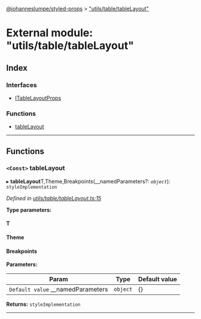 [@johanneslumpe/styled-props](../README.md) > ["utils/table/tableLayout"](../modules/_utils_table_tablelayout_.md)

# External module: "utils/table/tableLayout"

## Index

### Interfaces

* [ITableLayoutProps](../interfaces/_utils_table_tablelayout_.itablelayoutprops.md)

### Functions

* [tableLayout](_utils_table_tablelayout_.md#tablelayout)

---

## Functions

<a id="tablelayout"></a>

### `<Const>` tableLayout

▸ **tableLayout**T,Theme,Breakpoints(__namedParameters?: *`object`*): `styleImplementation`

*Defined in [utils/table/tableLayout.ts:15](https://github.com/johanneslumpe/styled-props/blob/3abf398/src/utils/table/tableLayout.ts#L15)*

**Type parameters:**

#### T 
#### Theme 
#### Breakpoints 
**Parameters:**

| Param | Type | Default value |
| ------ | ------ | ------ |
| `Default value` __namedParameters | `object` |  {} |

**Returns:** `styleImplementation`

___

